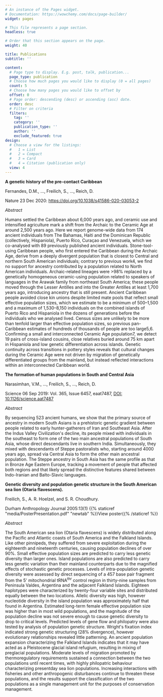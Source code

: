 ```yaml
---
# An instance of the Pages widget.
# Documentation: https://wowchemy.com/docs/page-builder/
widget: pages

# This file represents a page section.
headless: true

# Order that this section appears on the page.
weight: 40

title: Publications
subtitle: ''

content:
  # Page type to display. E.g. post, talk, publication...
  page_type: publication
  # Choose how much pages you would like to display (0 = all pages)
  count: 5
  # Choose how many pages you would like to offset by
  offset: 0
  # Page order: descending (desc) or ascending (asc) date.
  order: desc
  # Filter on criteria
  filters:
    tag: ''
    category: ''
    publication_type: ''
    author: ''
    exclude_featured: true
design:
  # Choose a view for the listings:
  #   1 = List
  #   2 = Compact
  #   3 = Card
  #   4 = Citation (publication only)
  view: 4
---
```


**A genetic history of the pre-contact Caribbean**

Fernandes, D.M., ..., Freilich, S., ..., Reich, D. 

Nature    23 Dec 2020: [https://doi.org/10.1038/s41586-020-03053-2 ](https://www.nature.com/articles/s41586-020-03053-2/ "Nature")

*Abstract*

Humans settled the Caribbean about 6,000 years ago, and ceramic use and intensified agriculture mark a shift from the Archaic to the Ceramic Age at around 2,500 years ago. Here we report genome-wide data from 174 ancient individuals from The Bahamas, Haiti and the Dominican Republic (collectively, Hispaniola), Puerto Rico, Curaçao and Venezuela, which we co-analysed with 89 previously published ancient individuals. Stone-tool-using Caribbean people, who first entered the Caribbean during the Archaic Age, derive from a deeply divergent population that is closest to Central and northern South American individuals; contrary to previous work4, we find no support for ancestry contributed by a population related to North American individuals. Archaic-related lineages were >98% replaced by a genetically homogeneous ceramic-using population related to speakers of languages in the Arawak family from northeast South America; these people moved through the Lesser Antilles and into the Greater Antilles at least 1,700 years ago, introducing ancestry that is still present. Ancient Caribbean people avoided close kin unions despite limited mate pools that reflect small effective population sizes, which we estimate to be a minimum of 500–1,500 and a maximum of 1,530–8,150 individuals on the combined islands of Puerto Rico and Hispaniola in the dozens of generations before the individuals who we analysed lived. Census sizes are unlikely to be more than tenfold larger than effective population sizes, so previous pan-Caribbean estimates of hundreds of thousands of people are too large5,6. Confirming a small and interconnected Ceramic Age population7, we detect 19 pairs of cross-island cousins, close relatives buried around 75 km apart in Hispaniola and low genetic differentiation across islands. Genetic continuity across transitions in pottery styles reveals that cultural changes during the Ceramic Age were not driven by migration of genetically differentiated groups from the mainland, but instead reflected interactions within an interconnected Caribbean world.

**The formation of human populations in South and Central Asia**

Narasimhan, V.M., ..., Freilich, S., ..., Reich, D.

Science  06 Sep 2019: Vol. 365, Issue 6457, eaat7487, [DOI: 10.1126/science.aat7487](https://science.sciencemag.org/content/365/6457/eaat7487.abstract?casa_token=bRrVNmrqFLYAAAAA:UuKIxMw3laWpvZRur13p2wpAh5v3DYWX-CE1wow_fJc3RMmOoDXaI9TCkDdnDs1wxUgUQULYsc8Nsg/ "Science")

*Abstract*

By sequencing 523 ancient humans, we show that the primary source of ancestry in modern South Asians is a prehistoric genetic gradient between people related to early hunter-gatherers of Iran and Southeast Asia. After the Indus Valley Civilization's decline, its people mixed with individuals in the southeast to form one of the two main ancestral populations of South Asia, whose direct descendants live in southern India. Simultaneously, they mixed with descendants of Steppe pastoralists who, starting around 4000 years ago, spread via Central Asia to form the other main ancestral population. The Steppe ancestry in South Asia has the same profile as that in Bronze Age Eastern Europe, tracking a movement of people that affected both regions and that likely spread the distinctive features shared between Indo-Iranian and Balto-Slavic languages.



**Genetic diversity and population genetic structure in the South American sea lion (Otaria flavescens).**

Freilich, S., A. R. Hoelzel, and S. R. Choudhury. 

Durham Anthropology Journal 2005:13(1) {{% staticref "media/PosterPresentation.pdf" "newtab" %}}View poster{{% /staticref %}}

*Abstract*

The South American sea lion (Otaria flavescens) is widely distributed along the Pacific and Atlantic coasts of South America and the Falkland Islands. Like other pinnipeds, they suffered from severe exploitation during the eighteenth and nineteenth centuries, causing population declines of over 90%. Small effective population sizes are predicted to carry less genetic diversity than larger ones. Island populations are also predicted to carry less genetic variation than their mainland counterparts due to the magnified effects of stochastic genetic processes. Levels of intra-population genetic diversity were assessed by direct sequencing of a 457 base pair fragment from the 5' mitochondrial tRNA<sup>thr</sup> control region in thirty-nine samples from Peninsula Valdes, Argentina and the adjacent Falkland Islands. Eighteen haplotypes were characterized by twenty-four variable sites and distributed equally between the two locations. Allelic diversity was high, however nucleotide diversity in the island population was approximately half that found in Argentina. Estimated long-term female effective population size was higher than in most wild populations, and the magnitude of the population decline was not severe enough to cause genetic diversity to drop to critical levels. Predicted levels of gene flow and
philopatry were also tested by analysis of population genetic structure. Wright's fixation index indicated strong genetic structuring (28% divergence), however evolutionary relationships revealed little patterning. An ancient population expansion characterizing the Falkland Islands indicates that it may have acted as a Pleistocene glacial island refugium, resulting in mixing of preglacial populations. Moderate levels of migration promoted by thermoregulatory requirements sustained a connection between the two populations until recent times, with highly philopatric behaviour characterizing presentday sea lion populations. Increasing interactions with fisheries and other anthropogenic disturbances continue to threaten these populations, and the results support the classification of the two populations as a single management unit for the purposes of conservation management.
 
